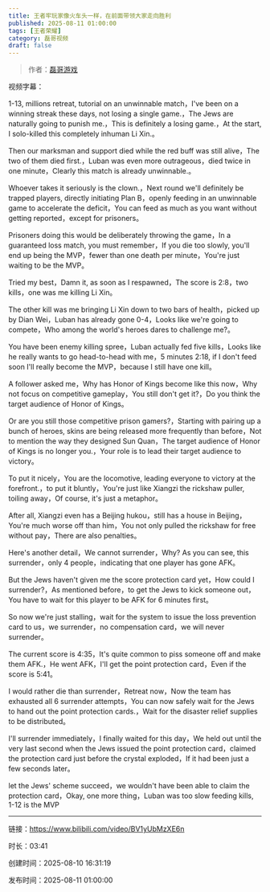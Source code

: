 ```yaml
---
title: 王者牢玩家像火车头一样，在前面带领大家走向胜利
published: 2025-08-11 01:00:00
tags: [王者荣耀]
category: 磊哥视频
draft: false
---
```



> 作者：[磊哥游戏](https://space.bilibili.com/268941858?spm_id_from=333.788.upinfo.head.click)

视频字幕：

1-13, millions retreat, tutorial on an unwinnable match，I've been on a winning streak these days, not losing a single game.，The Jews are naturally going to punish me.，This is definitely a losing game.，At the start, I solo-killed this completely inhuman Li Xin.。

Then our marksman and support died while the red buff was still alive，The two of them died first.，Luban was even more outrageous，died twice in one minute，Clearly this match is already unwinnable.。

Whoever takes it seriously is the clown.，Next round we'll definitely be trapped players, directly initiating Plan B，openly feeding in an unwinnable game to accelerate the deficit，You can feed as much as you want without getting reported，except for prisoners。

Prisoners doing this would be deliberately throwing the game，In a guaranteed loss match, you must remember，If you die too slowly, you'll end up being the MVP，fewer than one death per minute，You're just waiting to be the MVP。

Tried my best，Damn it, as soon as I respawned，The score is 2:8，two kills，one was me killing Li Xin。

The other kill was me bringing Li Xin down to two bars of health，picked up by Dian Wei，Luban has already gone 0-4，Looks like we're going to compete，Who among the world's heroes dares to challenge me?。

You have been enemy killing spree，Luban actually fed five kills，Looks like he really wants to go head-to-head with me，5 minutes 2:18, if I don't feed soon I'll really become the MVP，because I still have one kill。

A follower asked me，Why has Honor of Kings become like this now，Why not focus on competitive gameplay，You still don't get it?，Do you think the target audience of Honor of Kings。

Or are you still those competitive prison gamers?，Starting with pairing up a bunch of heroes, skins are being released more frequently than before，Not to mention the way they designed Sun Quan，The target audience of Honor of Kings is no longer you.，Your role is to lead their target audience to victory。

To put it nicely，You are the locomotive, leading everyone to victory at the forefront.，to put it bluntly，You're just like Xiangzi the rickshaw puller, toiling away，Of course, it's just a metaphor。

After all, Xiangzi even has a Beijing hukou，still has a house in Beijing，You're much worse off than him，You not only pulled the rickshaw for free without pay，There are also penalties。

Here's another detail，We cannot surrender，Why? As you can see, this surrender，only 4 people，indicating that one player has gone AFK。

But the Jews haven't given me the score protection card yet，How could I surrender?，As mentioned before，to get the Jews to kick someone out，You have to wait for this player to be AFK for 6 minutes first。

So now we're just stalling，wait for the system to issue the loss prevention card to us，we surrender，no compensation card，we will never surrender。

The current score is 4:35，It's quite common to piss someone off and make them AFK.，He went AFK，I'll get the point protection card，Even if the score is 5:41。

I would rather die than surrender，Retreat now，Now the team has exhausted all 6 surrender attempts，You can now safely wait for the Jews to hand out the point protection cards.，Wait for the disaster relief supplies to be distributed。

I'll surrender immediately，I finally waited for this day，We held out until the very last second when the Jews issued the point protection card，claimed the protection card just before the crystal exploded，If it had been just a few seconds later。

let the Jews' scheme succeed，we wouldn't have been able to claim the protection card，Okay, one more thing，Luban was too slow feeding kills, 1-12 is the MVP

---

链接：https://www.bilibili.com/video/BV1yUbMzXE6n

时长：03:41

创建时间：2025-08-10 16:31:19

发布时间：2025-08-11 01:00:00
